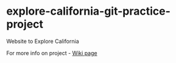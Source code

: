 # explore-california-git-practice-project
Website to Explore California

For more info on project - [Wiki page](https://github.com/tadijam64/explore-california-git-practice-project/wiki)
